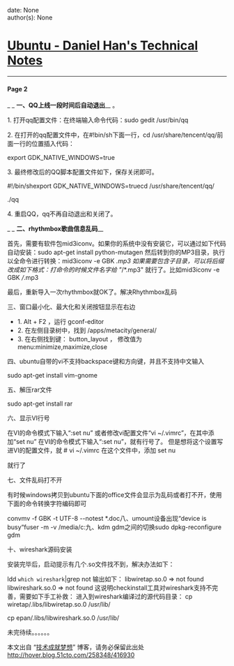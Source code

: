 
date: None  
author(s): None  

# [Ubuntu - Daniel Han's Technical Notes](https://sites.google.com/site/xiangyangsite/home/technical-tips/linux-unix/ubuntu)

* * *

#### Page 2

 _ _ **一、QQ上线一段时间后自动退出**__ 。

1\. 打开qq配置文件：在终端输入命令代码：sudo gedit /usr/bin/qq

2\. 在打开的qq配置文件中，在#!bin/sh下面一行，cd /usr/share/tencent/qq/前面一行的位置插入代码：

export GDK_NATIVE_WINDOWS=true

3\. 最终修改后的QQ脚本配置文件如下，保存关闭即可。

#!/bin/shexport GDK_NATIVE_WINDOWS=truecd /usr/share/tencent/qq/

./qq

4\. 重启QQ，qq不再自动退出和关闭了。

 _ _ **二、rhythmbox歌曲信息乱码**__

首先，需要有软件包mid3iconv。如果你的系统中没有安装它，可以通过如下代码自动安装：sudo apt-get install python-mutagen 然后转到你的MP3目录，执行以全命令进行转换：mid3iconv -e GBK *.mp3 如果需要包含子目录，可以将后缀改成如下格式：打命令的时候文件名字给 "*/*.mp3" 就行了。比如mid3iconv -e GBK */*.mp3 

最后，重新导入一次rhythmbox就OK了。解决Rhythmbox乱码

三、窗口最小化、最大化和关闭按钮显示在右边

  * 1\. Alt + F2 ，运行 gconf-editor
  * 2\. 在左侧目录树中，找到 /apps/metacity/general/
  * 3\. 在右侧找到键： button_layout ， 修改值为 menu:minimize,maximize,close



四、ubuntu自带的vi不支持backspace键和方向键，并且不支持中文输入

sudo apt-get install vim-gnome

五、解压rar文件

sudo apt-get install rar

六、显示VI行号

在VI的命令模式下输入“:set nu” 或者修改vi配置文件“vi ~/.vimrc”，在其中添加“set nu” 在VI的命令模式下输入“:set nu”，就有行号了。 但是想将这个设置写进VI的配置文件，就 # vi ~/.vimrc 在这个文件中，添加 set nu 

就行了

七、文件乱码打不开

有时候windows拷贝到ubuntu下面的office文件会显示为乱码或者打不开，使用下面的命令转换字符编码即可

convmv -f GBK -t UTF-8 --notest *.doc八、umount设备出现“device is busy“fuser -m -v /media/c:九、kdm gdm之间的切换sudo dpkg-reconfigure gdm

十、wireshark源码安装

安装完毕后，启动提示有几个.so文件找不到，解决办法如下：

ldd `which wireshark`|grep not 输出如下： libwiretap.so.0 => not found libwireshark.so.0 => not found 这说明checkinstall工具对wireshark支持不完善，需要如下手工补救： 进入到wireshark编译过的源代码目录： cp wiretap/.libs/libwiretap.so.0 /usr/lib/

cp epan/.libs/libwireshark.so.0 /usr/lib/

未完待续。。。。。。

本文出自 “[技术成就梦想](http://hover.blog.51cto.com/)” 博客，请务必保留此出处<http://hover.blog.51cto.com/258348/416930>

